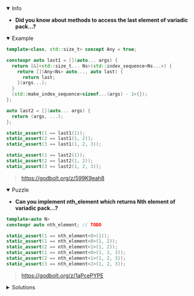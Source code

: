 <details open><summary>Info</summary><p>

* **Did you know about methods to access the last element of variadic pack...?**


</p></details><details open><summary>Example</summary><p>

```cpp
template<class, std::size_t> concept Any = true;

constexpr auto last1 = [](auto... args) {
  return [&]<std::size_t... Ns>(std::index_sequence<Ns...>) {
    return [](Any<Ns> auto..., auto last) {
      return last;
    }(args...);
  }
  (std::make_index_sequence<sizeof...(args) - 1>{});
};

auto last2 = [](auto... args) {
  return (args, ...);
};

static_assert(1 == last1(1));
static_assert(2 == last1(1, 2));
static_assert(3 == last1(1, 2, 3));

static_assert(1 == last2(1));
static_assert(2 == last2(1, 2));
static_assert(3 == last2(1, 2, 3));
```

> https://godbolt.org/z/599K9eah8

</p></details><details open><summary>Puzzle</summary><p>

* **Can you implement nth_element which returns Nth element of variadic pack...?**

```cpp
template<auto N>
constexpr auto nth_element; // TODO

static_assert(1 == nth_element<0>(1));
static_assert(1 == nth_element<0>(1, 2));
static_assert(2 == nth_element<1>(1, 2));
static_assert(1 == nth_element<0>(1, 2, 3));
static_assert(2 == nth_element<1>(1, 2, 3));
static_assert(3 == nth_element<2>(1, 2, 3));
```

> https://godbolt.org/z/1aPcePYPE

</p></details><details><summary>Solutions</summary><p>

```cpp
template<auto N>
constexpr auto nth_element = [](auto...args){
    return std::get<N>(std::tuple{args...});
};
```

> https://godbolt.org/z/vqKfzevbK


```cpp
template <typename, std::size_t> concept prefix = true;

template <auto N>
constexpr auto nth_element(auto... args) {
  return [&]<auto... Is>(std::index_sequence<Is...>) {
    return [] (prefix<Is> auto..., auto arg, auto...) {
      return arg;
    }(args...);
  }(std::make_index_sequence<N>());
}
```

> https://godbolt.org/z/WPhe5MerW

```cpp
template<class T, std::size_t N> struct any { T value{}; };

template<std::size_t N, class T>
constexpr decltype(auto) get(any<T, N>& t) { return t.value; }

template<auto N>
constexpr auto nth_element = [](auto... args) {
  return [&]<std::size_t... Ns>(std::index_sequence<Ns...>) {
    struct : any<decltype(args), Ns>... { } _{args...};
    return get<N>(_);
  }
  (std::make_index_sequence<sizeof...(args)>{});
};
```

> https://godbolt.org/z/aEM31WE8b

```cpp
template<auto N>
constexpr auto nth_element = [](auto... args) {
  return [&]<std::size_t... Ns>(std::index_sequence<Ns...>) {
    return [](decltype((void*)Ns)..., auto* nth, auto*...) {
      return *nth;
    }(&args...);
  }
  (std::make_index_sequence<N>{});
};
```

> https://godbolt.org/z/a8vsqM848

```cpp
template<class T, std::size_t N> struct any { T value{}; };

template<auto N>
constexpr auto nth_element = [](auto... args) {
  return [&]<std::size_t... Ns>(std::index_sequence<Ns...>) {
    struct : any<decltype(args), Ns>... { } _{args...};
    return static_cast<__type_pack_element<N, any<decltype(args), Ns>...>&>(_).value;
  }
  (std::make_index_sequence<sizeof...(args)>{});
};
```

> https://godbolt.org/z/GMGnWfvnE

```cpp
template<auto N>
constexpr auto nth_element = [](auto arg, auto... args)
  requires (std::is_same_v<decltype(arg), decltype(args)> and ...) {
  return std::array{arg, args...}[N];
};

```

> https://godbolt.org/z/1G7Gj16nx

```cpp
template<auto N, auto I = 0>
constexpr auto nth_element(auto arg, auto... args) {
    if constexpr (I == N) {
        return arg;
    } else if constexpr (sizeof...(args) > 0u) {
        return nth_element<N, I + 1>(args...);
    }
}
```

> https://godbolt.org/z/vGh1nTnaq

```cpp
template<class T, std::size_t N> struct any { T value{}; };

template<auto N>
constexpr auto nth_element = [](auto... args) {
  return [&]<std::size_t... Ns>(std::index_sequence<Ns...>) {
    struct : any<decltype(args), Ns>... { } _{args...};
    return static_cast<boost::mp11::mp_at_c<boost::mp11::mp_inherit<any<decltype(args), Ns>...>, N>&>(_).value;
  }
  (std::make_index_sequence<sizeof...(args)>{});
};
```

> https://godbolt.org/z/rKjzPf9zK

```cpp
template<class, std::size_t> concept Any = true;

template<auto N>
constexpr auto nth_element(auto... pack) {
    return [&]<auto... Is>(std::index_sequence<Is...>) {
        return [](Any<Is> auto..., auto arg, auto...) {
            return arg;
        }(pack...);
    }(std::make_index_sequence<N>{});
}
```

> https://godbolt.org/z/bao1dsY5q

```cpp
template<class, std::size_t> concept Any = true;
template<auto N>
constexpr auto nth_element( auto ...  args )
{
  return [&]<std::size_t... Ns>(std::index_sequence<Ns...>) {
    return [](Any<Ns> auto ..., auto nth, auto ... ) {
      return nth;
    }(args...);
  }(std::make_index_sequence<N>{});
}
```

> https://godbolt.org/z/78b1qd3cE

```cpp
namespace detail {

#define NTH_ARG(Z, N, TYPE) TYPE arg##N,
#define NTH_ELEMENT(Z, N, TYPE)                                                \
  template <auto I>                                                            \
  requires(I == N) constexpr decltype(auto) nth_element(                       \
      BOOST_PP_REPEAT(BOOST_PP_INC(N), NTH_ARG, TYPE) TYPE...) {               \
    return arg##N;                                                             \
  }

BOOST_PP_REPEAT(BOOST_PP_DEC(BOOST_PP_LIMIT_REPEAT), NTH_ELEMENT, auto &&)

#undef NTH_ELEMENT
#undef NTH_ARG

} // namespace detail

template <auto N> constexpr decltype(auto) nth_element(auto &&...args) {
  return detail::nth_element<N>(args...);
}
```

> https://godbolt.org/z/ervdav89b

```cpp
template <class, std::size_t>
concept Any = true;

template <auto N> constexpr decltype(auto) nth_element(auto &&...args) {
  return [&]<auto... Is>(std::index_sequence<Is...>) -> decltype(auto) {
    return [](Any<Is> auto &&..., auto &&arg, auto &&...) -> decltype(auto) {
      return arg;
    }(args...);
  }(std::make_index_sequence<N>{});
}
```

> https://godbolt.org/z/515fP7WbW

```cpp
template <std::size_t N>
requires (N == 0)
constexpr auto nth_element(auto&& arg0, auto&&...) {
    return arg0;
}

template <std::size_t N>
requires (N > 0) constexpr auto nth_element(auto&& arg0, auto&&... rest) {
    return nth_element<N-1>(std::forward<decltype(rest)>(rest)...);
}
```

> https://godbolt.org/z/5WqMc5bjo

```cpp
template<auto N>
constexpr auto nth_element = [](auto... args) {
    static_assert(N < sizeof...(args));
    return std::array{args...}[N];
};
```

> https://godbolt.org/z/vGnM4GnE4

```cpp
template<auto N>
constexpr decltype(auto) nth_element(auto &&... args) {
    using namespace boost::mp11;
    return [&] <class... Ts> (mp_list<Ts...>) -> decltype(auto) {
        return [] (Ts &&..., auto &&arg, auto &&...) -> decltype(auto) {
            return arg;
        }(std::forward<decltype(args)>(args)...);
    }(mp_take_c<mp_list<decltype(args)...>, N>{});
}

```

> https://godbolt.org/z/zEM1eGqxK

```cpp
template<std::size_t> struct  Any
{
    template<typename T > constexpr Any(T){}
};
template<auto N>
constexpr auto nth_element( auto ...  args )
{
  return [&]<std::size_t... Ns>(std::index_sequence<Ns...>) {
    return [](Any<Ns> ..., auto nth, auto ... ) {
      return nth;
    }(args...);
  }(std::make_index_sequence<N>{});
}
```

> https://godbolt.org/z/3471fcrqG
